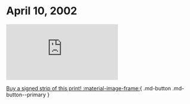 # April 10, 2002

![](https://www.achewood.com/comic.php?date=04102002)

[Buy a signed strip of this print! :material-image-frame:](https://achewood-holiday-pop-up.myshopify.com/products/strip#04102002){ .md-button .md-button--primary }
